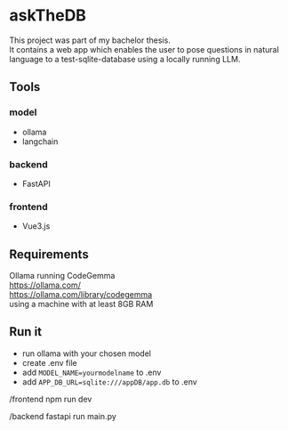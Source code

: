 # askTheDB

This project was part of my bachelor thesis.<br>
It contains a web app which enables the user to pose questions in natural language to a test-sqlite-database using a locally running LLM.
<br>

## Tools
### model
- ollama
- langchain

### backend
- FastAPI

### frontend 
- Vue3.js

## Requirements
Ollama running CodeGemma<br>
https://ollama.com/<br>
https://ollama.com/library/codegemma<br>
using a machine with at least 8GB RAM<br>

## Run it
- run ollama with your chosen model
- create .env file 
- add ```MODEL_NAME=yourmodelname``` to .env
- add ```APP_DB_URL=sqlite:///appDB/app.db``` to .env 


/frontend
npm run dev

/backend
fastapi run main.py




